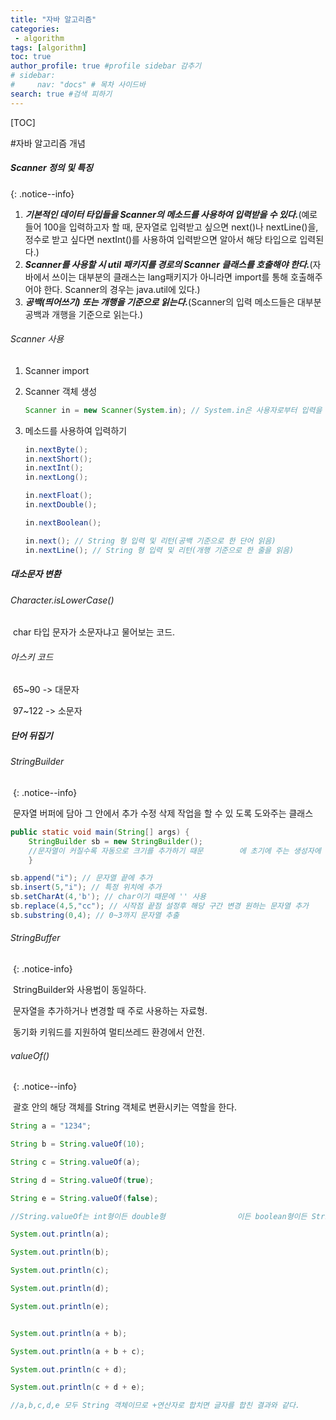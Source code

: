 ```yaml
---
title: "자바 알고리즘"
categories:
 - algorithm
tags: [algorithm] 
toc: true
author_profile: true #profile sidebar 감추기
# sidebar:
#     nav: "docs" # 목차 사이드바
search: true #검색 피하기
---
```


[TOC]

#자바 알고리즘 개념





##### Scanner 정의 및 특징

{: .notice--info}

1. ***기본적인 데이터 타입들을 Scanner의 메소드를 사용하여 입력받을 수 있다.***(예로 들어 100을 입력하고자 할 때, 문자열로 입력받고 싶으면 next()나 nextLine()을, 정수로 받고 싶다면 nextInt()를 사용하여 입력받으면 알아서 해당 타입으로 입력된다.)
2. ***Scanner를 사용할 시 util 패키지를 경로의 Scanner 클래스를 호출해야 한다.***(자바에서 쓰이는 대부분의 클래스는 lang패키지가 아니라면 import를 통해 호출해주어야 한다. Scanner의 경우는 java.util에 있다.)
3. ***공백(띄어쓰기) 또는 개행을 기준으로 읽는다.***(Scanner의 입력 메소드들은 대부분 공백과 개행을 기준으로 읽는다.)



###### Scanner 사용

1. Scanner import

2. Scanner 객체 생성

   ```java
   Scanner in = new Scanner(System.in); // System.in은 사용자로부터 입력을 받기 위한 입력 스트림이다.
   ```

3. 메소드를 사용하여 입력하기

   ```java
   in.nextByte();
   in.nextShort();
   in.nextInt();
   in.nextLong();
   
   in.nextFloat();
   in.nextDouble();
   
   in.nextBoolean();
   
   in.next(); // String 형 입력 및 리턴(공백 기준으로 한 단어 읽음)
   in.nextLine(); // String 형 입력 및 리턴(개행 기준으로 한 줄을 읽음)
   ```



##### 대소문자 변환

###### 	Character.isLowerCase()

​		char 타입 문자가 소문자냐고 물어보는 코드.



###### 	아스키 코드

​		65~90 -> 대문자

​		97~122 -> 소문자



##### 단어 뒤집기

###### 	StringBuilder

​	{: .notice--info}

​	문자열 버퍼에 담아 그 안에서 추가 수정 삭제 작업을 할 수 있	도록 도와주는 클래스



```java
public static void main(String[] args) {
    StringBuilder sb = new StringBuilder();
    //문자열이 커질수록 자동으로 크기를 추가하기 때문		에 초기에 주는 생성자에 크기값을 줄 필요가 크게 없다.
	}

sb.append("i"); // 문자열 끝에 추가
sb.insert(5,"i"); // 특정 위치에 추가
sb.setCharAt(4,'b'); // char이기 때문에 '' 사용
sb.replace(4,5,"cc"); // 시작점 끝점 설정후 해당 구간 변경 원하는 문자열 추가
sb.substring(0,4); // 0~3까지 문자열 추출
```





###### 	StringBuffer

​	{: .notice-info}

​	StringBuilder와 사용법이 동일하다.

​	문자열을 추가하거나 변경할 때 주로 사용하는 자료형.

​	동기화 키워드를 지원하여 멀티쓰레드 환경에서 안전.



###### 	valueOf()

​	{: .notice--info}

​	괄호 안의 해당 객체를 String 객체로 변환시키는 역할을 한다.



```java
String a = "1234";

String b = String.valueOf(10);

String c = String.valueOf(a);

String d = String.valueOf(true);

String e = String.valueOf(false);

//String.valueOf는 int형이든 double형				이든 boolean형이든 String객체로 만든다.

System.out.println(a);

System.out.println(b);

System.out.println(c);

System.out.println(d);

System.out.println(e);


System.out.println(a + b);

System.out.println(a + b + c);

System.out.println(c + d);

System.out.println(c + d + e);

//a,b,c,d,e 모두 String 객체이므로 +연산자로 합치면 글자를 합친 결과와 같다.
```



​	



